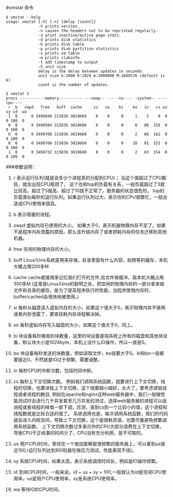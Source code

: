 #vmstat 命令

```linux
$ vmstat --help
usage: vmstat [-V] [-n] [delay [count]]
              -V prints version.
              -n causes the headers not to be reprinted regularly.
              -a print inactive/active page stats.
              -d prints disk statistics
              -D prints disk table
              -p prints disk partition statistics
              -s prints vm table
              -m prints slabinfo
              -t add timestamp to output
              -S unit size
              delay is the delay between updates in seconds.
              unit size k:1000 K:1024 m:1000000 M:1048576 (default is K)
              count is the number of updates.

$ vmstat 2
procs -----------memory---------- ---swap-- -----io---- -system-- ----cpu----
 r  b   swpd   free   buff  cache     si   so    bi    bo   in   cs us sy id  wa
 1  0      0 3499840 315836 3819660    0    0     0     1    2    0  0  0 100  0
 0  0      0 3499584 315836 3819660    0    0     0     0   88  158  0  0 100  0
 0  0      0 3499708 315836 3819660    0    0     0     2   86  162  0  0 100  0
 0  0      0 3499708 315836 3819660    0    0     0    10   81  151  0  0 100  0
 1  0      0 3499732 315836 3819660    0    0     0     2   83  154  0  0 100  0
```

###参数说明：

1. r 表示运行队列(就是说多少个进程真的分配到CPU)；
    当这个值超过了CPU数目，就会出现CPU瓶颈了。
    这个也和top的负载有关系，一般负载超过了3就比较高，超过了5就高，超过了10就不正常了，服务器的状态很危险。
    top的负载类似每秒的运行队列。如果运行队列过大，表示你的CPU很繁忙，一般会造成CPU使用率很高。

2. b 表示阻塞的进程。

3. swpd 虚拟内存已使用的大小。
    如果大于0，表示机器物理内存不足了，如果不是程序内存泄露的原因，那么该升级内存了或者把耗内存的任务迁移到其他机器。

4. free 空闲的物理内存的大小。

5. buff Linux/Unix系统是用来存储，目录里面有什么内容，权限等的缓存，本机大概占用200多M

6. cache cache直接用来记忆我们打开的文件,给文件做缓冲，我本机大概占用300多M
    (这里是Linux/Unix的聪明之处，把空闲的物理内存的一部分拿来做文件和目录的缓存，是为了提高程序执行的性能，当程序使用内存时，buffer/cached会很快地被使用。)

7. si 每秒从磁盘读入虚拟内存的大小，如果这个值大于0，表示物理内存不够用或者内存泄露了，要查找耗内存进程解决掉。

8. so 每秒虚拟内存写入磁盘的大小，如果这个值大于0，同上。

9. bi 块设备每秒接收的块数量，这里的块设备是指系统上所有的磁盘和其他块设备，默认块大小是1024byte，本机上没什么IO操作，所以一直是0。

10. bo 块设备每秒发送的块数量，例如读取文件，bo就要大于0。bi和bo一般都要接近0，不然就是IO过于频繁，需要调整。

11. in 每秒CPU的中断次数，包括时间中断。

12. cs 每秒上下文切换次数。
    例如我们调用系统函数，就要进行上下文切换，线程的切换，也要进程上下文切换，这个值要越小越好，太大了，要考虑调低线程或者进程的数目,
    例如在apache和nginx这种web服务器中，我们一般做性能测试时会进行几千并发甚至几万并发的测试，选择web服务器的进程可以由进程或者线程的峰值一直下调，压测，直到cs到一个比较小的值，这个进程和线程数就是比较合适的值了。
    系统调用也是，每次调用系统函数，我们的代码就会进入内核空间，导致上下文切换，这个是很耗资源，也要尽量避免频繁调用系统函数。
    上下文切换次数过多表示你的CPU大部分浪费在上下文切换，导致CPU干正经事的时间少了，CPU没有充分利用，是不可取的。

13. us 用户CPU时间，曾经在一个做加密解密很频繁的服务器上，可以看到us接近100,r运行队列达到80(机器在做压力测试，性能表现不佳)。

14. sy 系统CPU时间，如果太高，表示系统调用时间长，例如是IO操作频繁。

15. id 空闲CPU时间，一般来说，id + us + sy = 100,一般我认为id是空闲CPU使用率，us是用户CPU使用率，sy是系统CPU使用率。

16. wa 等待IO的CPU时间。

